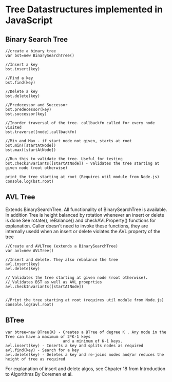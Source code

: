 Tree Datastructures implemented in JavaScript
==========
Binary Search Tree
------------------------

```
//create a binary tree
var bst=new BinarySearchTree()

//Insert a key
bst.insert(key)

//Find a key
bst.find(key)

//Delete a key
bst.delete(key)

//Predecessor and Successor
bst.predecessor(key) 
bst.successor(key) 

//Inorder traversal of the tree. callbackfn called for every node visited
bst.traverse([node],callbackfn) 

//Min and Max - if start node not given, starts at root
bst.min([startAtNode]) 
bst.max([startAtNode]) 

//Run this to validate the tree. Useful for testing
bst.checkInvariants([startAtNode]) - Validates the tree starting at given node (root otherwise)
```
```
print the tree starting at root (Requires util module from Node.js)
console.log(bst.root)
```
AVL Tree
--------------------------
Extends BinarySearchTree. 
All functionality of BinarySearchTree is available. 
In addition Tree is height balanced by rotation whenever an insert or delete is done
See rotate(), reBalance() and checkAVLProperty() functions for explanation. 
Caller doesn't need to invoke these functions, they are internally usedd when an insert or delete violates the AVL property of the tree

```
//Create and AVLTree (extends a BinarySearchTree)
var avl=new AVLTree() 

//Insert and delete. They also rebalance the tree
avl.insert(key)
avl.delete(key)

// Validates the tree starting at given node (root otherwise). 
// Validates BST as well as AVL proeprties
avl.checkInvariants([startAtNode])
                                     
```
```
//Print the tree starting at root (requires util module from Node.js)
console.log(avl.root)
```

BTree
----------------------
```
var btree=new BTree(K) - Creates a BTree of degree K . Any node in the Tree can have a maximum of 2*K-1 keys 
                         and a minimum of K-1 keys.
avl.insert(key) - Inserts a key and splits nodes as required
avl.find(key) - Search for a key
avl.delete(key) - Deletes a key and re-joins nodes and/or reduces the height of tree as required
```
For explanation of insert and delete algos, see Chpater 18 from Introduction to Algorithms By Coremen et al.
                         
